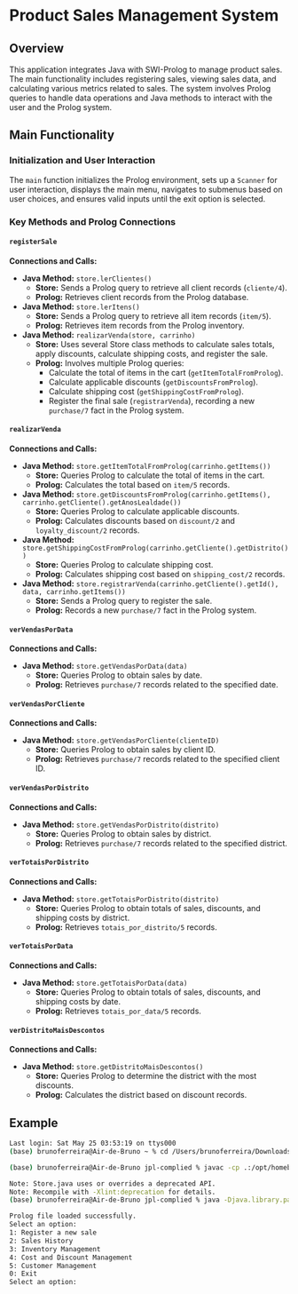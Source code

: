 # Product Sales Management System

## Overview

This application integrates Java with SWI-Prolog to manage product sales. The main functionality includes registering sales, viewing sales data, and calculating various metrics related to sales. The system involves Prolog queries to handle data operations and Java methods to interact with the user and the Prolog system.

## Main Functionality

### Initialization and User Interaction

The `main` function initializes the Prolog environment, sets up a `Scanner` for user interaction, displays the main menu, navigates to submenus based on user choices, and ensures valid inputs until the exit option is selected.

### Key Methods and Prolog Connections

#### `registerSale`

**Connections and Calls:**
- **Java Method:** `store.lerClientes()`
  - **Store:** Sends a Prolog query to retrieve all client records (`cliente/4`).
  - **Prolog:** Retrieves client records from the Prolog database.
- **Java Method:** `store.lerItens()`
  - **Store:** Sends a Prolog query to retrieve all item records (`item/5`).
  - **Prolog:** Retrieves item records from the Prolog inventory.
- **Java Method:** `realizarVenda(store, carrinho)`
  - **Store:** Uses several Store class methods to calculate sales totals, apply discounts, calculate shipping costs, and register the sale.
  - **Prolog:** Involves multiple Prolog queries:
    - Calculate the total of items in the cart (`getItemTotalFromProlog`).
    - Calculate applicable discounts (`getDiscountsFromProlog`).
    - Calculate shipping cost (`getShippingCostFromProlog`).
    - Register the final sale (`registrarVenda`), recording a new `purchase/7` fact in the Prolog system.

#### `realizarVenda`

**Connections and Calls:**
- **Java Method:** `store.getItemTotalFromProlog(carrinho.getItems())`
  - **Store:** Queries Prolog to calculate the total of items in the cart.
  - **Prolog:** Calculates the total based on `item/5` records.
- **Java Method:** `store.getDiscountsFromProlog(carrinho.getItems(), carrinho.getCliente().getAnosLealdade())`
  - **Store:** Queries Prolog to calculate applicable discounts.
  - **Prolog:** Calculates discounts based on `discount/2` and `loyalty_discount/2` records.
- **Java Method:** `store.getShippingCostFromProlog(carrinho.getCliente().getDistrito())`
  - **Store:** Queries Prolog to calculate shipping cost.
  - **Prolog:** Calculates shipping cost based on `shipping_cost/2` records.
- **Java Method:** `store.registrarVenda(carrinho.getCliente().getId(), data, carrinho.getItems())`
  - **Store:** Sends a Prolog query to register the sale.
  - **Prolog:** Records a new `purchase/7` fact in the Prolog system.

#### `verVendasPorData`

**Connections and Calls:**
- **Java Method:** `store.getVendasPorData(data)`
  - **Store:** Queries Prolog to obtain sales by date.
  - **Prolog:** Retrieves `purchase/7` records related to the specified date.

#### `verVendasPorCliente`

**Connections and Calls:**
- **Java Method:** `store.getVendasPorCliente(clienteID)`
  - **Store:** Queries Prolog to obtain sales by client ID.
  - **Prolog:** Retrieves `purchase/7` records related to the specified client ID.

#### `verVendasPorDistrito`

**Connections and Calls:**
- **Java Method:** `store.getVendasPorDistrito(distrito)`
  - **Store:** Queries Prolog to obtain sales by district.
  - **Prolog:** Retrieves `purchase/7` records related to the specified district.

#### `verTotaisPorDistrito`

**Connections and Calls:**
- **Java Method:** `store.getTotaisPorDistrito(distrito)`
  - **Store:** Queries Prolog to obtain totals of sales, discounts, and shipping costs by district.
  - **Prolog:** Retrieves `totais_por_distrito/5` records.

#### `verTotaisPorData`

**Connections and Calls:**
- **Java Method:** `store.getTotaisPorData(data)`
  - **Store:** Queries Prolog to obtain totals of sales, discounts, and shipping costs by date.
  - **Prolog:** Retrieves `totais_por_data/5` records.

#### `verDistritoMaisDescontos`

**Connections and Calls:**
- **Java Method:** `store.getDistritoMaisDescontos()`
  - **Store:** Queries Prolog to determine the district with the most discounts.
  - **Prolog:** Calculates the district based on discount records.

## Example

```bash
Last login: Sat May 25 03:53:19 on ttys000
(base) brunoferreira@Air-de-Bruno ~ % cd /Users/brunoferreira/Downloads/jpl-complied

(base) brunoferreira@Air-de-Bruno jpl-complied % javac -cp .:/opt/homebrew/opt/swi-prolog/lib/swipl/lib/jpl.jar Main.java Store.java Cliente.java Item.java Cart.java

Note: Store.java uses or overrides a deprecated API.
Note: Recompile with -Xlint:deprecation for details.
(base) brunoferreira@Air-de-Bruno jpl-complied % java -Djava.library.path=/opt/homebrew/opt/swi-prolog/lib/swipl/lib -cp .:/opt/homebrew/opt/swi-prolog/lib/swipl/lib/jpl.jar:. Main

Prolog file loaded successfully.
Select an option:
1: Register a new sale
2: Sales History
3: Inventory Management
4: Cost and Discount Management
5: Customer Management
0: Exit
Select an option:
